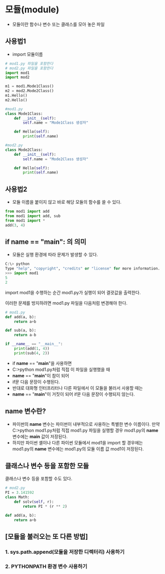 # 모듈(module)
* 모듈이란 함수나 변수 또는 클래스를 모아 놓은 파일

## 사용법1
* import 모듈이름
```py
# mod1.py 파일을 포함한다
# mod2.py 파일을 포함한다
import mod1
import mod2

m1 = mod1.Mode1Class()
m2 = mod2.Mode2Class()
m1.Hello()
m2.Hello()
```

```py
#mod1.py
class Mode1Class:
    def __init__(self):
        self.name = "Mode1Class 생성자"

    def Hello(self):
        print(self.name)
```

```py
#mod2.py
class Mode2Class:
    def __init__(self):
        self.name = "Mode2Class 생성자"

    def Hello(self):
        print(self.name)
```

## 사용법2

* 모듈 이름을 붙이지 않고 바로 해당 모듈의 함수를 쓸 수 있다.

```py
from mod1 import add
from mod1 import add, sub
from mod1 import *
add(3, 4)
```

## if __name__ == "__main__": 의 의미
* 모듈은 실행 환경에 따라 문제가 발생할 수 있다.
```py
C:\> python
Type "help", "copyright", "credits" or "license" for more information.
>>> import mod1
5
2
```
import mod1을 수행하는 순간 mod1.py가 실행이 되어 결괏값을 출력한다. 

이러한 문제를 방지하려면 mod1.py 파일을 다음처럼 변경해야 한다.

```py
# mod1.py 
def add(a, b): 
    return a+b

def sub(a, b): 
    return a-b

if __name__ == "__main__":
    print(add(1, 4))
    print(sub(4, 2))
```
* if __name__ == "__main__"을 사용하면 
* C:\>python mod1.py처럼 직접 이 파일을 실행했을 때
* __name__ == "__main__"이 참이 되어 
* if문 다음 문장이 수행된다. 
* 반대로 대화형 인터프리터나 다른 파일에서 이 모듈을 불러서 사용할 때는 
* __name__ == "__main__"이 거짓이 되어 if문 다음 문장이 수행되지 않는다.


## __name__ 변수란?

* 파이썬의 __name__ 변수는 파이썬이 내부적으로 사용하는 특별한 변수 이름이다. 만약 C:\>python mod1.py처럼 직접 mod1.py 파일을 실행할 경우 mod1.py의 __name__ 변수에는 __main__ 값이 저장된다. 
* 하지만 파이썬 셸이나 다른 파이썬 모듈에서 mod1을 import 할 경우에는 mod1.py의 __name__ 변수에는 mod1.py의 모듈 이름 값 mod1이 저장된다.

## 클래스나 변수 등을 포함한 모듈

클래스나 변수 등을 포함할 수도 있다.

```py
# mod2.py 
PI = 3.141592
class Math: 
    def solv(self, r): 
        return PI * (r ** 2) 

def add(a, b): 
    return a+b 
```


## [모듈을 불러오는 또 다른 방법]
### 1. sys.path.append(모듈을 저장한 디렉터리) 사용하기

### 2. PYTHONPATH 환경 변수 사용하기